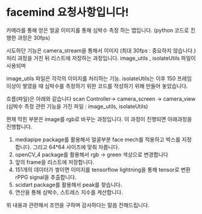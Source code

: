 # facemind 요청사항입니다!

카메라를 통해 얻은 얼굴 이미지를 통해 심박수 측정 하는 앱입니다. (python 코드로 진행한 과정은 30fps)

시도하던 기능은 camera_stream을 통해서 이미지 (최대 30fps : 중요하지 않습니다.) 처리 과정을 거친 뒤 리스트에 저장하는 과정입니다.
image_utils , isolateUtils 파일이 사용되며  

image_utils 파일은 각각의 이미지를 처리하는 기능. isolateUtils는 이후 150 프레임 이상이 쌓였을 때 심박수를 측정하기 위한 코드를 작성하기 위해 만들어 놓았습니다.

흐름(파일)은 아래와 같습니다
scan Controller-> camera_screen -> camera_view (심박수 측정 관련 기능을 가진 파일 : image_utils, isolateUtils) 

현재 막힌 부분은 image를 rgb로 바꾸는 과정입니다. 이 과정이 진행되면 아래과정을 진행합니다.

1. mediapipe package를 활용해서 얼굴부분 face mech를 적용하고 박스를 지정합니다. 그리고 64*64 사이즈에 맞춰 자릅니다.
2. openCV_4 package를 활용해서 rgb -> green 색상으로 변경합니다
3. 앞의 frame을 리스트에 저장합니다.
4. 151개의 데이터가 쌓이면 이미지를 tensorflow lightning을 통해 tensor로 변환 rPPG signal을 추출합니다.
5. scidart package를 활용해서 peak를 찾습니다.
6. 연산을 통해 심박수, 스트레스 지수를 계산합니다.

위 내용과 관련해서 조언을 구하며 감사하다는 말씀 전해드립니다.
